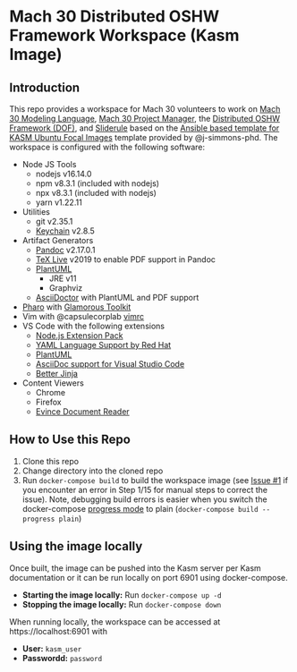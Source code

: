 # Mach 30 Distributed OSHW Framework Workspace (Kasm Image)

## Introduction

This repo provides a workspace for Mach 30 volunteers to work on [Mach 30 Modeling Language](https://github.com/Mach30/m30ml), [Mach 30 Project Manager](https://github.com/Mach30/m30mlTools), the [Distributed OSHW Framework (DOF)](https://github.com/Mach30/dof), and [Sliderule](https://github.com/Mach30/sliderule) based on the [Ansible based template for KASM Ubuntu Focal Images](https://github.com/j-simmons-phd/kasm-core-focal-template) template provided by @j-simmons-phd.  The workspace is configured with the following software:

- Node JS Tools
    - nodejs v16.14.0
    - npm v8.3.1 (included with nodejs)
    - npx v8.3.1 (included with nodejs)
    - yarn v1.22.11
- Utilities
    - git v2.35.1
    - [Keychain](https://www.funtoo.org/Keychain) v2.8.5
- Artifact Generators
    - [Pandoc](https://pandoc.org/) v2.17.0.1
    - [TeX Live](https://www.tug.org/texlive/) v2019 to enable PDF support in Pandoc
    - [PlantUML](https://plantuml.com/)
        - JRE v11
        - Graphviz
    - [AsciiDoctor](https://asciidoctor.org/) with PlantUML and PDF support
- [Pharo](https://pharo.org/) with [Glamorous Toolkit](https://gtoolkit.com/)
- Vim with @capsulecorplab [vimrc](https://gist.github.com/capsulecorplab/495058e7a57ed8adaed3c40c80d09739#file-vimrc)
- VS Code with the following extensions
    - [Node.js Extension Pack](https://marketplace.visualstudio.com/items?itemName=waderyan.nodejs-extension-pack)
    - [YAML Language Support by Red Hat](https://marketplace.visualstudio.com/items?itemName=redhat.vscode-yaml)
    - [PlantUML](https://marketplace.visualstudio.com/items?itemName=jebbs.plantuml)
    - [AsciiDoc support for Visual Studio Code](https://marketplace.visualstudio.com/items?itemName=asciidoctor.asciidoctor-vscode)
    - [Better Jinja](https://marketplace.visualstudio.com/items?itemName=samuelcolvin.jinjahtml)
- Content Viewers
    - Chrome
    - Firefox
    - [Evince Document Reader](https://wiki.gnome.org/Apps/Evince)

## How to Use this Repo

1. Clone this repo
1. Change directory into the cloned repo 
1. Run `docker-compose build` to build the workspace image (see [Issue #1](https://github.com/j-simmons-phd/kasm-core-focal-template/issues/1) if you encounter an error in Step 1/15 for manual steps to correct the issue).  Note, debugging build errors is easier when you switch the docker-compose [progress mode](https://docs.docker.com/engine/reference/commandline/compose_build/#options) to plain (`docker-compose build --progress plain`)

## Using the image locally

Once built, the image can be pushed into the Kasm server per Kasm documentation or it can be run locally on port 6901 using docker-compose.

- **Starting the image locally:** Run `docker-compose up -d`
- **Stopping the image locally:** Run `docker-compose down`

When running locally, the workspace can be accessed at https://localhost:6901 with
- **User:** `kasm_user`
- **Passwordd:** `password`
